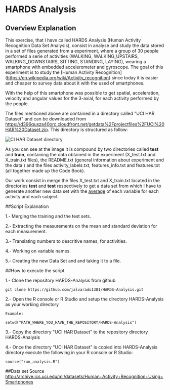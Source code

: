 HARDS Analysis
=====================

## Overview Explanation

This exercise, that I have called HARDS Analysis (Human Activity Recognition Data Set Analysis), consist in analyse and study the data stored in a set of files generated from a experiment, where  a group of 30 people performed a serie of activities (WALKING, WALKING_UPSTAIRS, WALKING_DOWNSTAIRS, SITTING, STANDING, LAYING), wearing a smartphone with embedded accelerometer and gyroscope. The goal of this experiment is to study the [Human Activity Recognition] (https://en.wikipedia.org/wiki/Activity_recognition) since today it is easier and cheaper to survey data about it with the used of smartphones.

With the help of this smartphone was possible to get spatial, acceleration, velocity and angular values for the 3-axial, for each activity performed by the people.

The files mentioned above are contained in a directory called "UCI HAR Dataset" and can be downloaded from https://d396qusza40orc.cloudfront.net/getdata%2Fprojectfiles%2FUCI%20HAR%20Dataset.zip. This directory is structured as follow: 

![CI HAR Dataset directory](https://github.com/jalvarado1381/HARDS-Analysis/blob/master/UCI_HAR_Dataset_Structure.png "UCI HAR Dataset directory")

As you can see at the image it is compound by two directories called **test** and **train**, containing the data obtained in  the experiment (X_test.txt and X_train.txt files), the README.txt (general information about experiment and the data )  and the files activity_labels.txt, features_info.txt and features.txt (all together made up the Code Book).

Our work consist in merge the files X_test.txt and X_train.txt located in the directories **test** and **test** respectively to get a data set from which I have to generate another new data set with the [average](https://en.wikipedia.org/wiki/Average#Arithmetic_mean) of each variable for each activity and each subject.

##Script Explanation

1.- Merging  the training and the test sets.

2.- Extracting the measurements on the mean and standard deviation for each measurement.

3.- Translating numbers to descritive names, for activities.

4.- Working on variable names.

5.- Creating the new Data Set and and taking it to a file.

##How to execute the script

1.- Clone the repository HARDS-Analysis from github

    git clone https://github.com/jalvarado1381/HARDS-Analysis.git
  
2.- Open the R console  or R Studio and setup the directory HARDS-Analysis as your working directory
  
    Example:
  
    setwd("PATH_WHERE_YOU_HAVE_THE_REPOSITORY/HARDS-Analysis")
  
3.- Copy the directory "UCI HAR Dataset" to the repository directory HARDS-Analysis

4.- Once the directory "UCI HAR Dataset" is copied into HARDS-Analysis directory execute the following in your R console or R Studio:

    source("run_analysis.R")

##Data set Source
http://archive.ics.uci.edu/ml/datasets/Human+Activity+Recognition+Using+Smartphones
